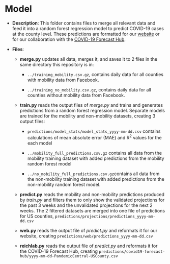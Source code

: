 # Model

- **Description**: This folder contains files to merge all relevant data and feed it into a random forest regression model to predict COVID-19 cases at the county level. These predictions are formatted for our [website](https://www.itsonit.com) or for our collaboration with the [COVID-19 Forecast Hub](https://covid19forecasthub.org/).

- **Files**:

  - **merge.py** updates all data, merges it, and saves it to 2 files in the same directory this repository is in:

    - `../training_mobility.csv.gz`, contains daily data for all counties with mobility data from Facebook.

    - `../training_no_mobility.csv.gz`, contains daily data for all counties without mobility data from Facebook.

  - **train.py** reads the output files of *merge.py* and trains and generates predictions from a random forest regression model. Separate models are trained for the mobility and non-mobility datasets, creating 3 output files:

    - `predictions/model_stats/model_stats_yyyy-mm-dd.csv` contains calculations of mean absolute error (MAE) and R<sup>2</sup> values for the each model

    - `../mobility_full_predictions.csv.gz` contains all data from the mobility training dataset with added predictions from the mobility random forest model

    - `../no_mobility_full_predictions.csv.gz`contains all data from the non-mobility training dataset with added predictions from the non-mobility random forest model.

  - **predict.py** reads the mobility and non-mobility predictions produced by *train.py* and filters them to only show the validated projections for the past 3 weeks and the unvalidated projections for the next 2 weeks.  The 2 filtered datasets are merged into one file of predictions for US counties, `predictions/projections/predictions_yyyy-mm-dd.csv`

  - **web.py** reads the output file of *predict.py* and reformats it for our website, creating `predictions/web/predictions_yyyy-mm-dd.csv`

  - **reichlab.py** reads the output file of *predict.py* and reformats it for the COVID-19 Forecast Hub, creating `predictions/covid19-forecast-hub/yyyy-mm-dd-PandemicCentral-USCounty.csv`
